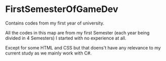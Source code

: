 # FirstSemesterOfGameDev
Contains codes from my first year of university.

All the codes in this map are from my first Semester (each year being divided in 4 Semesters)
I started with no experience at all.

Except for some HTML and CSS but that doens't have any relevance to my current study as we mainly work with C#.
